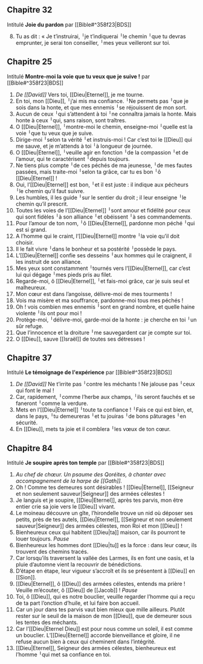 ## Chapitre 32
Intitulé **Joie du pardon** par [[Bible#^358f23|BDS]]

8) Tu as dit : « Je t’instruirai, ╵je t’indiquerai ╵le chemin ╵que tu devras emprunter,
   je serai ton conseiller, ╵mes yeux veilleront sur toi.
## Chapitre 25
Intitulé **Montre-moi la voie que tu veux que je suive !** par [[Bible#^358f23|BDS]]
1) *De [[David]]*
   Vers toi, [[Dieu|Eternel]], je me tourne.
2) En toi, mon [[Dieu]], ╵j’ai mis ma confiance. ╵Ne permets pas ╵que je sois dans la honte,
   et que mes ennemis ╵se réjouissent de mon sort.
3) Aucun de ceux ╵qui s’attendent à toi ╵ne connaîtra jamais la honte.
   Mais honte à ceux ╵qui, sans raison, sont traîtres.
4) O [[Dieu|Eternel]], ╵montre-moi le chemin,
   enseigne-moi ╵quelle est la voie ╵que tu veux que je suive.
5) Dirige-moi ╵selon ta vérité ╵et instruis-moi !
   Car c’est toi le [[Dieu]] qui me sauve,
   et je m’attends à toi ╵à longueur de journée.
6) O [[Dieu|Eternel]], ╵veuille agir en fonction ╵de la compassion ╵et de l’amour,
   qui te caractérisent ╵depuis toujours.
7) Ne tiens plus compte ╵de ces péchés de ma jeunesse, ╵de mes fautes passées,
   mais traite-moi ╵selon ta grâce,
   car tu es bon ╵ô [[Dieu|Eternel]] !
8) Oui, l’[[Dieu|Eternel]] est bon, ╵et il est juste :
   il indique aux pécheurs ╵le chemin qu’il faut suivre.
9) Les humbles, il les guide ╵sur le sentier du droit ;
   il leur enseigne ╵le chemin qu’il prescrit.
10) Toutes les voies de l’[[Dieu|Eternel]] ╵sont amour et fidélité
    pour ceux qui sont fidèles ╵à son alliance ╵et obéissent ╵à ses commandements.
11) Pour l’amour de ton nom, ╵ô [[Dieu|Eternel]],
    pardonne mon péché ╵qui est si grand.
12) A l’homme qui le craint,
    l’[[Dieu|Eternel]] montre ╵la voie qu’il doit choisir.
13) Il le fait vivre ╵dans le bonheur
    et sa postérité ╵possède le pays.
14) L’[[Dieu|Eternel]] confie ses desseins ╵aux hommes qui le craignent,
    il les instruit de son alliance.
15) Mes yeux sont constamment ╵tournés vers l’[[Dieu|Eternel]],
    car c’est lui qui dégage ╵mes pieds pris au filet.
16) Regarde-moi, ô [[Dieu|Eternel]], ╵et fais-moi grâce,
    car je suis seul et malheureux.
17) Mon cœur est dans l’angoisse,
    délivre-moi de mes tourments !
18) Vois ma misère et ma souffrance,
    pardonne-moi tous mes péchés !
19) Oh ! vois combien mes ennemis ╵sont en grand nombre,
    et quelle haine violente ╵ils ont pour moi !
20) Protège-moi, ╵délivre-moi,
    garde-moi de la honte :
    je cherche en toi ╵un sûr refuge.
21) Que l’innocence et la droiture ╵me sauvegardent
    car je compte sur toi.
22) O [[Dieu]], sauve [[Israël]]
    de toutes ses détresses !
## Chapitre 37
Intitulé **Le témoignage de l'expérience** par [[Bible#^358f23|BDS]]
1) *De [[David]]*
   Ne t’irrite pas ╵contre les méchants !
   Ne jalouse pas ╵ceux qui font le mal !
2) Car, rapidement, ╵comme l’herbe aux champs, ╵ils seront fauchés
   et se faneront ╵comme la verdure.
3) Mets en l’[[Dieu|Eternel]] ╵toute ta confiance ! ╵Fais ce qui est bien,
   et, dans le pays, ╵tu demeureras ╵et tu jouiras ╵de bons pâturages ╵en sécurité.
4) En [[Dieu]], mets ta joie
   et il comblera ╵les vœux de ton cœur.

## Chapitre 84
Intitulé **Je soupire après ton temple** par [[Bible#^358f23|BDS]]

1) *Au chef de chœur. Un psaume des Qoréites, à chanter avec accompagnement de la harpe de [[Gath]].*
2) Oh ! Comme tes demeures sont désirables !
   [[Dieu|Eternel]], [[Seigneur et non seulement sauveur|Seigneur]] des armées célestes !
3) Je languis et je soupire, [[Dieu|Eternel]], après tes parvis,
   mon être entier crie sa joie vers le [[Dieu]] vivant.
4) Le moineau découvre un gîte,
   l’hirondelle trouve un nid où déposer ses petits,
   près de tes autels, [[Dieu|Eternel]], [[Seigneur et non seulement sauveur|Seigneur]] des armées célestes,
   mon Roi et mon [[Dieu]] !
5) Bienheureux ceux qui habitent [[Dieu|ta]] maison,
   car ils pourront te louer toujours.
   *Pause*
6) Bienheureux les hommes dont [[Dieu|tu]] es la force :
   dans leur cœur, ils trouvent des chemins tracés.
7) Car lorsqu’ils traversent la vallée des Larmes,
   ils en font une oasis,
   et la pluie d’automne vient la recouvrir de bénédictions.
8) D’étape en étape, leur vigueur s’accroît
   et ils se présentent à [[Dieu]] en [[Sion]].
9) [[Dieu|Eternel]], ô [[Dieu]] des armées célestes, entends ma prière !
   Veuille m’écouter, ô [[Dieu]] de [[Jacob]] !
   *Pause*
10) Toi, ô [[Dieu]], qui es notre bouclier, veuille regarder
    l’homme qui a reçu de ta part l’onction d’huile, et lui faire bon accueil.
11) Car un jour dans tes parvis vaut bien mieux que mille ailleurs.
    Plutôt rester sur le seuil de la maison de mon [[Dieu]],
    que de demeurer sous les tentes des méchants.
12) Car l’[[Dieu|Eternel Dieu]] est pour nous comme un soleil, il est comme un bouclier.
    L’[[Dieu|Eternel]] accorde bienveillance et gloire,
    il ne refuse aucun bien
    à ceux qui cheminent dans l’intégrité.
13) [[Dieu|Eternel]], Seigneur des armées célestes,
    bienheureux est l’homme ╵qui met sa confiance en toi.
